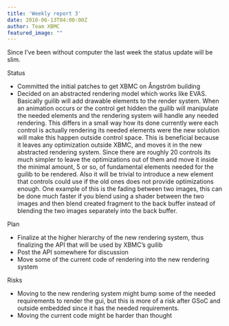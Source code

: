 ```yaml
---
title: 'Weekly report 3'
date: 2010-06-13T04:00:00Z
author: Team XBMC
featured_image: ""
---
```

Since I’ve been without computer the last week the status update will be slim.

 Status

 
 * Committed the initial patches to get XBMC on Ångström building
 * Decided on an abstracted rendering model which works like EVAS. Basically guilib will add drawable elements to the render system. When an animation occurs or the control get hidden the guilib will manipulate the needed elements and the rendering system will handle any needed rendering. This differs in a small way how its done currently were each control is actually rendering its needed elements were the new solution will make this happen outside control space. This is beneficial because it leaves any optimization outside XBMC, and moves it in the new abstracted rendering system. Since there are roughly 20 controls its much simpler to leave the optimizations out of them and move it inside the minimal amount, 5 or so, of fundamental elements needed for the guilib to be rendered. Also it will be trivial to introduce a new element that controls could use if the old ones does not provide optimizations enough. One example of this is the fading between two images, this can be done much faster if you blend using a shader between the two images and then blend created fragment to the back buffer instead of blending the two images separately into the back buffer.
 
 Plan

 
 * Finalize at the higher hierarchy of the new rendering system, thus finalizing the API that will be used by XBMC’s guilib
 * Post the API somewhere for discussion
 * Move some of the current code of rendering into the new rendering system
 
 Risks

 
 * Moving to the new rendering system might bump some of the needed requirements to render the gui, but this is more of a risk after GSoC and outside embedded since it has the needed requirements.
 * Moving the current code might be harder than thought
 
 